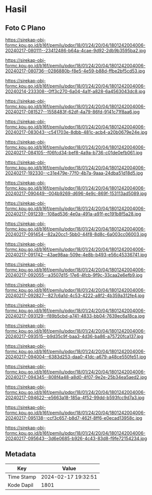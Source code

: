 # Hasil

## Foto C Plano

https://sirekap-obj-formc.kpu.go.id/b16f/pemilu/pdpr/18/01/24/20/04/1801242004006-20240217-080111--23412486-b64a-4cae-9d92-2db9b3595ba2.jpg

https://sirekap-obj-formc.kpu.go.id/b16f/pemilu/pdpr/18/01/24/20/04/1801242004006-20240217-080736--0286880b-f8e5-4e59-b88d-ffbe2bf5cd53.jpg

https://sirekap-obj-formc.kpu.go.id/b16f/pemilu/pdpr/18/01/24/20/04/1801242004006-20240214-233308--0ff3c270-6a04-4a1f-a828-6a4563043dc8.jpg

https://sirekap-obj-formc.kpu.go.id/b16f/pemilu/pdpr/18/01/24/20/04/1801242004006-20240217-081527--1558483f-62df-4a79-86fd-9141c71f8aa6.jpg

https://sirekap-obj-formc.kpu.go.id/b16f/pemilu/pdpr/18/01/24/20/04/1801242004006-20240217-083043--c541703e-8dbb-481c-acb4-a20b0679e24e.jpg

https://sirekap-obj-formc.kpu.go.id/b16f/pemilu/pdpr/18/01/24/20/04/1801242004006-20240217-084105--f06fcd34-bef8-4a9a-b736-c01de0efb061.jpg

https://sirekap-obj-formc.kpu.go.id/b16f/pemilu/pdpr/18/01/24/20/04/1801242004006-20240217-192330--c31e479e-77f0-4b7a-9aaa-24dba51d18d5.jpg

https://sirekap-obj-formc.kpu.go.id/b16f/pemilu/pdpr/18/01/24/20/04/1801242004006-20240217-090449--004b9269-d696-4e9c-869f-153113ad5089.jpg

https://sirekap-obj-formc.kpu.go.id/b16f/pemilu/pdpr/18/01/24/20/04/1801242004006-20240217-091239--108ad536-4e0a-491a-a91f-ec191b8f5a28.jpg

https://sirekap-obj-formc.kpu.go.id/b16f/pemilu/pdpr/18/01/24/20/04/1801242004006-20240217-091454--82a20cc1-5bb0-44f8-8d8c-6a003cc06003.jpg

https://sirekap-obj-formc.kpu.go.id/b16f/pemilu/pdpr/18/01/24/20/04/1801242004006-20240217-091742--43ae98aa-509e-4e8b-b493-e56c45336741.jpg

https://sirekap-obj-formc.kpu.go.id/b16f/pemilu/pdpr/18/01/24/20/04/1801242004006-20240217-092055--a3507d15-17e6-4fcb-9f9c-33caa2e6efb9.jpg

https://sirekap-obj-formc.kpu.go.id/b16f/pemilu/pdpr/18/01/24/20/04/1801242004006-20240217-092827--827c6a1d-4c53-4222-a8f2-4b359a312fe4.jpg

https://sirekap-obj-formc.kpu.go.id/b16f/pemilu/pdpr/18/01/24/20/04/1801242004006-20240217-093129--f89b5cbd-a741-4833-bb04-7639ec6a18ca.jpg

https://sirekap-obj-formc.kpu.go.id/b16f/pemilu/pdpr/18/01/24/20/04/1801242004006-20240217-093515--b9d35c9f-baa3-4d36-ba86-a75720fca137.jpg

https://sirekap-obj-formc.kpu.go.id/b16f/pemilu/pdpr/18/01/24/20/04/1801242004006-20240217-094004--6383d253-daa0-41dc-a679-a48ce550fe51.jpg

https://sirekap-obj-formc.kpu.go.id/b16f/pemilu/pdpr/18/01/24/20/04/1801242004006-20240217-094345--808f4a48-a8d0-4f07-9e2e-25b34ea5aed2.jpg

https://sirekap-obj-formc.kpu.go.id/b16f/pemilu/pdpr/18/01/24/20/04/1801242004006-20240217-094622--e5663a18-185a-4f52-99dd-b593fcc9d7a3.jpg

https://sirekap-obj-formc.kpu.go.id/b16f/pemilu/pdpr/18/01/24/20/04/1801242004006-20240217-095138--ccf3c657-b8d7-462f-8ff6-e0ecad13958c.jpg

https://sirekap-obj-formc.kpu.go.id/b16f/pemilu/pdpr/18/01/24/20/04/1801242004006-20240217-095643--3d6e0685-b926-4c43-83d8-f9fe72154234.jpg


## Metadata

| Key        | Value               |
| ---------- | ------------------- |
| Time Stamp | 2024-02-17 19:32:51 |
| Kode Dapil | 1801                |



